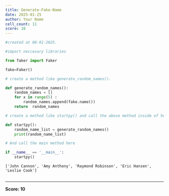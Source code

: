 ```yaml
---
title: Generate-Fake-Name
date: 2025-01-25
author: Your Name
cell_count: 11
score: 10
---
```


```python
#created at 08-01-2025.
```


```python
#import neccesary libraries
```


```python
from faker import Faker
```


```python
fake=Faker()
```


```python
# create a method like generate_random_names().
```


```python
def generate_random_names():
    random_names = []
    for x in range(5) :
        random_names.append(fake.name())
    return  random_names
```


```python
# create a method like startpy() and call the above method inside of here..
```


```python
def startpy():
    random_name_list = generate_random_names()   
    print(random_name_list)
```


```python
# And call the main method here
```


```python
if __name__ == '__main__':
    startpy()
```

    ['John Cannon', 'Amy Anthony', 'Raymond Robinson', 'Eric Hansen', 'Leslie Cook']



```python

```


---
**Score: 10**
